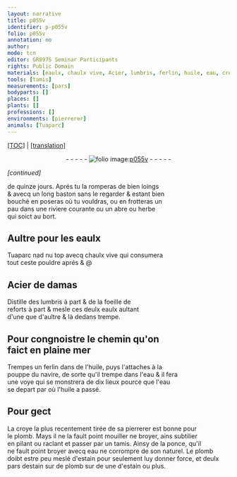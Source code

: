 ```yaml
---
layout: narrative
title: p055v
identifier: p-p055v
folio: p055v
annotation: no
author:
mode: tcn
editor: GR8975 Seminar Participants
rights: Public Domain
materials: [eaulx, chaulx vive, Acier, lumbris, ferlin, huile, eau, croye, plomb, ponce, estain]
tools: [tamis]
measurements: [pars]
bodyparts: []
places: []
plants: []
professions: []
environments: [pierrerer]
animals: [Tuaparc]
---
```


 <p><a href="{{ site.baseurl }}/normalized/">[TOC]</a> | <a href="{{ site.baseurl }}/texts/p-p055v_tl/" target="_blank">[translation]</a></p><div class="folio" align="center">- - - - - <a href="http://gallica.bnf.fr/ark:/12148/btv1b10500001g/f116.image" target="_blank"><img src="https://cu-mkp.github.io/2017-workshop-edition/assets/photo-icon.png" alt="folio image: " style="display:inline-block; margin-bottom:-3px;"/>p055v</a> - - - - - </div>  
 
*[continued]*
  
de quinze jours. Aprés tu la romperas de bien loings<br/> & avecq un long baston sans le regarder & estant bien<br/> bouché en poseras où tu vouldras, ou en frotteras un<br/> pau dans une riviere courante ou un abre ou herbe<br/> qui soict au bort.

 
  

## Aultre pour les <span class="m">eaulx</span>

 
<span class="al">Tuaparc</span> nad nu top avecq <span class="m">chaulx vive</span> qui consumera<br/> tout ceste pouldre aprés & @

 
  

## <span class="m">Acier</span> de damas

 
Distille des <span class="m">lumbris</span> à part & de la foeille de<br/> reforts à part & mesle ces deulx <span class="m">eaulx</span> aultant<br/> d'une que d'aultre & là dedans trempe.

 
  

## Pour congnoistre le chemin qu'on<br/> faict en plaine mer

 
Trempes un <span class="m">ferlin</span> dans de l'<span class="m">huile</span>, puys l'attaches à la<br/> pouppe du navire, de sorte qu'il trempe dans l'<span class="m">eau</span> & il fera<br/> une voye qui se monstrera de dix lieux pource que l'<span class="m">eau</span><br/> se depart par où l'<span class="m">huile</span> a passé.

 
  

## Pour gect

 
La <span class="m">croye</span> la plus recentem<span class="exp">ent</span> tirée de sa <span class="env">pierrerer</span> est bonne pour<br/> le <span class="m">plomb</span>. Mays il ne la fault point mouiller ne broyer, ains subtilier<br/> en pilant ou raclant et passer par un <span class="tl">tamis</span>. Ainsy de la <span class="m">ponce</span>, qu'il<br/> ne fault point broyer avecq <span class="m">eau</span> ne corrompre de son naturel. Le <span class="m">plomb</span><br/> doibt estre peu meslé d'<span class="m">estain</span> pour seulement luy donner force, et deulx<br/> <span class="ms">pars</span> <span class="del">d<span class="m">estain</span> sur de</span> <span class="m">plomb</span> sur <span class="del">de</span> une d'<span class="m">estain</span> ou plus.
 
 